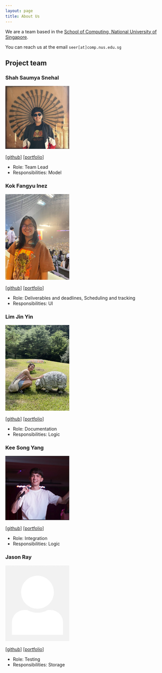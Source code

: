 ```yaml
---
layout: page
title: About Us
---
```


We are a team based in the [School of Computing, National University of Singapore](http://www.comp.nus.edu.sg).

You can reach us at the email `seer[at]comp.nus.edu.sg`

## Project team

### Shah Saumya Snehal

<img src="images/saumyashah.jpeg" width="200px">

[[github](https://github.com/LordSaumya)]
[[portfolio](team/saumyashah.md)]

* Role: Team Lead
* Responsibilities: Model

### Kok Fangyu Inez

<img src="images/inezkok.png" width="200px">

[[github](http://github.com/inezkok)]
[[portfolio](team/inezkok.md)]

* Role: Deliverables and deadlines, Scheduling and tracking
* Responsibilities: UI

### Lim Jin Yin

<img src="images/miljyy.png" width="200px">

[[github](http://github.com/miljyy)]
[[portfolio](team/miljyy.md)]

* Role: Documentation
* Responsibilities: Logic

### Kee Song Yang

<img src="images/s0ngyang.png" width="200px">

[[github](http://github.com/s0ngyang)]
[[portfolio](team/s0ngyang.md)]

* Role: Integration
* Responsibilities: Logic

### Jason Ray

<img src="images/johndoe.png" width="200px">

[[github](http://github.com/johndoe)]
[[portfolio](team/johndoe.md)]

* Role: Testing
* Responsibilities: Storage

